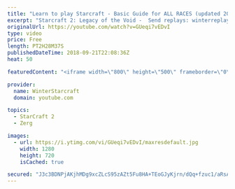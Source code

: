 ```yaml
---
title: "Learn to play Starcraft - Basic Guide for ALL RACES (updated 2017) #2"
excerpt: "Starcraft 2: Legacy of the Void -  Send replays: winterreplays@gmail.com ( -- Watch live at https://www.twitch.tv/wintergaming"
originalUrl: https://youtube.com/watch?v=GUeqi7vEDvI
type: video
price: Free
length: PT2H28M37S
publishedDateTime: 2018-09-21T22:08:36Z
heat: 50

featuredContent: "<iframe width=\"800\" height=\"500\" frameborder=\"0\" src=\"https://www.youtube.com/embed/GUeqi7vEDvI\" allow=\"accelerometer; autoplay; encrypted-media; gyroscope; picture-in-picture\" allowfullscreen></iframe>"

provider:
  name: WinterStarcraft
  domain: youtube.com

topics:
  - StarCraft 2
  - Zerg

images:
  - url: https://i.ytimg.com/vi/GUeqi7vEDvI/maxresdefault.jpg
    width: 1280
    height: 720
    isCached: true

secured: "J3c3BDNPjAKjhMDg9xcZLcS95zAZt5Fu8HA+TEoGJyKjrn/dQq+fzuc1/aRsA8Cc5vuuugwNgrDCphJxz6qU6riV/h7scPyLmRgO1LghzMi/l+pNKjQcG2MNyEJIjldwDzaKz03ghM8R4xahLhK6/CA2uIL1gRXcMbddE9q3xb9PjdiggqD1DDXM3aFRwsS3dIvkRBR4Hg5dc/nqo2u+gNah/nE8BmPpEHRxodVl7+cumABjkXeHsr+s1K/WmPzIpK2j1+qnnHu7Xh+n3QycpYdL1Cj6hddEYJQPPm52pYro5I9qsl91dRHS+SYwQJVgUN05EQMuRhlsL9uMhDiIgyjeDugoZlaICkoswL8ZOFzM6mjjwCS3+UIaykAomNouFyCelgVYKgxb6HJMyGK2aMEiCwNbiOQ53YoeN4uYZ7Q=;xYHLuwD8lCqvy9N2UlCpRQ=="
---
```


